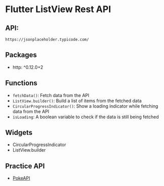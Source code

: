 # Flutter ListView Rest API
## API:
```
https://jsonplaceholder.typicode.com/
```

## Packages
- http: ^0.12.0+2

## Functions
- `fetchData()`: Fetch data from the API
- `ListView.builder()`: Build a list of items from the fetched data
- `CircularProgressIndicator()`: Show a loading indicator while fetching data from the API
- `isLoading`: A boolean variable to check if the data is still being fetched

## Widgets
- CircularProgressIndicator
- ListView.builder

## Practice API
- [PokeAPI](https://pokeapi.co/)
